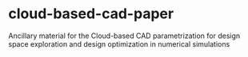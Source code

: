 # cloud-based-cad-paper
Ancillary material for the Cloud-based CAD parametrization for design space exploration and design optimization in numerical simulations
